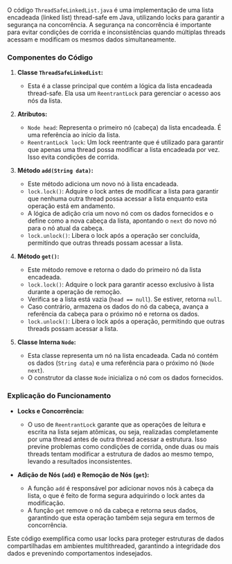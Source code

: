O código `ThreadSafeLinkedList.java` é uma implementação de uma lista encadeada (linked list) thread-safe em Java, utilizando locks para garantir a segurança na concorrência. A segurança na concorrência é importante para evitar condições de corrida e inconsistências quando múltiplas threads acessam e modificam os mesmos dados simultaneamente.

### Componentes do Código

1. **Classe `ThreadSafeLinkedList`:**
   - Esta é a classe principal que contém a lógica da lista encadeada thread-safe. Ela usa um `ReentrantLock` para gerenciar o acesso aos nós da lista.

2. **Atributos:**
   - `Node head`: Representa o primeiro nó (cabeça) da lista encadeada. É uma referência ao início da lista.
   - `ReentrantLock lock`: Um lock reentrante que é utilizado para garantir que apenas uma thread possa modificar a lista encadeada por vez. Isso evita condições de corrida.

3. **Método `add(String data)`:**
   - Este método adiciona um novo nó à lista encadeada.
   - `lock.lock()`: Adquire o lock antes de modificar a lista para garantir que nenhuma outra thread possa acessar a lista enquanto esta operação está em andamento.
   - A lógica de adição cria um novo nó com os dados fornecidos e o define como a nova cabeça da lista, apontando o `next` do novo nó para o nó atual da cabeça.
   - `lock.unlock()`: Libera o lock após a operação ser concluída, permitindo que outras threads possam acessar a lista.

4. **Método `get()`:**
   - Este método remove e retorna o dado do primeiro nó da lista encadeada.
   - `lock.lock()`: Adquire o lock para garantir acesso exclusivo à lista durante a operação de remoção.
   - Verifica se a lista está vazia (`head == null`). Se estiver, retorna `null`.
   - Caso contrário, armazena os dados do nó da cabeça, avança a referência da cabeça para o próximo nó e retorna os dados.
   - `lock.unlock()`: Libera o lock após a operação, permitindo que outras threads possam acessar a lista.

5. **Classe Interna `Node`:**
   - Esta classe representa um nó na lista encadeada. Cada nó contém os dados (`String data`) e uma referência para o próximo nó (`Node next`).
   - O construtor da classe `Node` inicializa o nó com os dados fornecidos.

### Explicação do Funcionamento

- **Locks e Concorrência:**
  - O uso de `ReentrantLock` garante que as operações de leitura e escrita na lista sejam atômicas, ou seja, realizadas completamente por uma thread antes de outra thread acessar a estrutura. Isso previne problemas como condições de corrida, onde duas ou mais threads tentam modificar a estrutura de dados ao mesmo tempo, levando a resultados inconsistentes.
  
- **Adição de Nós (`add`) e Remoção de Nós (`get`):**
  - A função `add` é responsável por adicionar novos nós à cabeça da lista, o que é feito de forma segura adquirindo o lock antes da modificação.
  - A função `get` remove o nó da cabeça e retorna seus dados, garantindo que esta operação também seja segura em termos de concorrência.

Este código exemplifica como usar locks para proteger estruturas de dados compartilhadas em ambientes multithreaded, garantindo a integridade dos dados e prevenindo comportamentos indesejados.